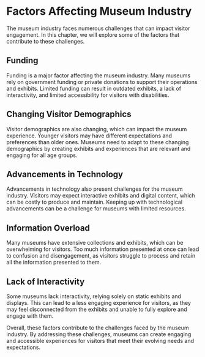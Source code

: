 Factors Affecting Museum Industry
===========================================================================

The museum industry faces numerous challenges that can impact visitor engagement. In this chapter, we will explore some of the factors that contribute to these challenges.

Funding
-------

Funding is a major factor affecting the museum industry. Many museums rely on government funding or private donations to support their operations and exhibits. Limited funding can result in outdated exhibits, a lack of interactivity, and limited accessibility for visitors with disabilities.

Changing Visitor Demographics
-----------------------------

Visitor demographics are also changing, which can impact the museum experience. Younger visitors may have different expectations and preferences than older ones. Museums need to adapt to these changing demographics by creating exhibits and experiences that are relevant and engaging for all age groups.

Advancements in Technology
--------------------------

Advancements in technology also present challenges for the museum industry. Visitors may expect interactive exhibits and digital content, which can be costly to produce and maintain. Keeping up with technological advancements can be a challenge for museums with limited resources.

Information Overload
--------------------

Many museums have extensive collections and exhibits, which can be overwhelming for visitors. Too much information presented at once can lead to confusion and disengagement, as visitors struggle to process and retain all the information presented to them.

Lack of Interactivity
---------------------

Some museums lack interactivity, relying solely on static exhibits and displays. This can lead to a less engaging experience for visitors, as they may feel disconnected from the exhibits and unable to fully explore and engage with them.

Overall, these factors contribute to the challenges faced by the museum industry. By addressing these challenges, museums can create engaging and accessible experiences for visitors that meet their evolving needs and expectations.
